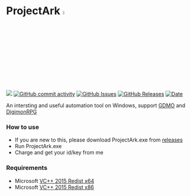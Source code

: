 # ProjectArk <img src="https://github.com/szh-bash/szh-bash.github.io/blob/main/projectArk/resource/logo.ico" width="5%"></img>
<!-- <h1 align="center">
    <span>ProjectArk</span>
  <img width="auto" height="50px" src="https://github.com/szh-bash/szh-bash.github.io/blob/main/projectArk/resource/logo.ico"/>
</h1> -->

[![](https://img.shields.io/badge/Dev-by%20Immortal.S-red?logo=github)](https://github.com/szh-bash/ProjectArk/)
[![GitHub commit activity](https://img.shields.io/github/commit-activity/m/szh-bash/ProjectArk?color=blue)](https://github.com/szh-bash/ProjectArk/commits/main)
[![GitHub Issues](https://img.shields.io/github/issues/szh-bash/ProjectArk?color=blue)](https://github.com/szh-bash/ProjectArk/issues)
[![GitHub Releases](https://img.shields.io/github/downloads/szh-bash/ProjectArk/total?logo=github&color=blue)](https://github.com/szh-bash/ProjectArk/releases)
[![Date](https://img.shields.io/github/release-date/szh-bash/ProjectArk)](https://github.com/szh-bash/ProjectArk/releases)
<!-- [![ver](https://img.shields.io/github/v/release/szh-bash/ProjectArk)](https://github.com/szh-bash/ProjectArk/releases) --->
<!-- [![Tests Passing](https://github.com/anuraghazra/github-readme-stats/workflows/Test/badge.svg)](https://github.com/szh-bash/ProjectArk/actions) -->
<!-- [![CodeFactor](https://www.codefactor.io/repository/github/szh-bash/ProjectArk/badge)](https://www.codefactor.io/repository/github/szh-bash/ProjectArk) -->
<!--- [![Chat on Telegram](https://img.shields.io/badge/Chat%20on-Telegram-brightgreen.svg)]()--->
<!-- <a href="https://github.com/szh-bash/ProjectArk/issues">
<img alt="Issues" src="https://img.shields.io/github/issues/szh-bash/ProjectArk?color=0088ff" />
</a> -->

An intersting and useful automation tool on Windows, support [GDMO](https://dmo.gameking.com/) and [DigimonRPG](https://dro.gameking.com/)

### How to use
- If you are new to this, please download ProjectArk.exe from [releases](https://github.com/szh-bash/ProjectArk/releases)
- Run ProjectArk.exe
- Charge and get your id/key from me

### Requirements  
- Microsoft [VC++ 2015 Redist x64](https://fastgit.immortal-s.asia/https://raw.githubusercontent.com/szh-bash/szh-bash.github.io/main/projectArk/download/vc++2015_redist.x64.exe) 
- Microsoft [VC++ 2015 Redist x86](https://fastgit.immortal-s.asia/https://raw.githubusercontent.com/szh-bash/szh-bash.github.io/main/projectArk/download/vc++2015_redist.x86.exe)
